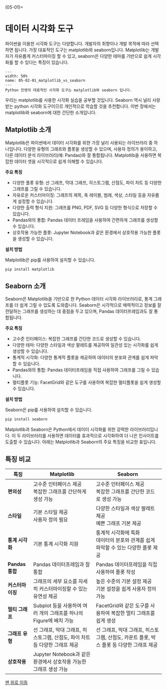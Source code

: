 (05-01)=
# 데이터 시각화 도구

파이썬을 이용한 시각화 도구는 다양합니다. 개발자의 취향이나 개발 목적에 따라 선택하면 됩니다.
가장 대표적인 도구는 matplotlib와 seaborn입니다.
Matplotlib는 개발자가 자유롭게 커스터마이징 할 수 있고, seaborn은 다양한 테마를 기반으로 쉽게 시각화를 할 수 있다는 특징이 있습니다.

```{figure} ../imgs/05-02-01_matplotlib_vs_seaborn.webp
---
width: 50%
name: 05-02-01_matplotlib_vs_seaborn
---
Python 진영의 대표적인 시각화 도구는 matplotlib와 seaborn 입니다.
```

우리는 matplotlib를 사용한 시각화 실습을 공부할 것입니다. Seaborn 역시 널리 사랑받는 python 시각화 도구이므르 개인적으로 학습할 것을 추천합니다. 이번 장에서는 matplotlib와 seaborn에 대한 간단한 소개입니다.

## Matplotlib 소개

Matplotlib은 파이썬에서 데이터 시각화를 위한 가장 널리 사용되는 라이브러리 중 하나입니다. 다양한 유형의 그래프와 플롯을 생성할 수 있으며, 사용자 정의가 용이하고, 다른 데이터 분석 라이브러리(예: Pandas)와 잘 통합됩니다. Matplotlib을 사용하면 복잡한 데이터 셋을 시각적으로 쉽게 이해할 수 있습니다.

**주요 특징**

- 다양한 플롯 유형: 선 그래프, 막대 그래프, 히스토그램, 산점도, 파이 차트 등 다양한 그래프를 그릴 수 있습니다.
- 자유로운 커스터마이징: 그래프의 제목, 축 레이블, 범례, 색상, 스타일 등을 자유롭게 설정할 수 있습니다.
- 다양한 출력 형식 지원: 그래프를 PNG, PDF, SVG 등 다양한 형식으로 저장할 수 있습니다.
- Pandas와의 통합: Pandas 데이터 프레임을 사용하여 간편하게 그래프를 생성할 수 있습니다.
- 상호작용 가능한 플롯: Jupyter Notebook과 같은 환경에서 상호작용 가능한 플롯을 생성할 수 있습니다.

**설치 방법**

Matplotlib은 pip를 사용하여 설치할 수 있습니다.

```bash
pip install matplotlib
```


## Seaborn 소개

Seaborn은 Matplotlib을 기반으로 한 Python 데이터 시각화 라이브러리로, 통계 그래프를 더 쉽게 그릴 수 있도록 도와줍니다. Seaborn은 시각적으로 매력적이고 정보를 잘 전달하는 그래프를 생성하는 데 중점을 두고 있으며, Pandas 데이터프레임과도 잘 통합됩니다.

**주요 특징**

- 고수준 인터페이스: 복잡한 그래프를 간단한 코드로 생성할 수 있습니다.
- 다양한 테마: 다양한 스타일과 색상 팔레트를 제공하여 일관성 있는 시각화를 쉽게 생성할 수 있습니다.
- 통계적 시각화: 다양한 통계적 플롯을 제공하여 데이터의 분포와 관계를 쉽게 파악할 수 있습니다.
- Pandas와의 통합: Pandas 데이터프레임을 직접 사용하여 그래프를 그릴 수 있습니다.
- 멀티플롯 기능: FacetGrid와 같은 도구를 사용하여 복잡한 멀티플롯을 쉽게 생성할 수 있습니다.

**설치 방법**

Seaborn은 pip를 사용하여 설치할 수 있습니다.

```bash
pip install seaborn
```

Matplotlib과 Seaborn은 Python에서 데이터 시각화를 위한 강력한 라이브러리입니다. 이 두 라이브러리를 사용하면 데이터를 효과적으로 시각화하여 더 나은 인사이트를 도출할 수 있습니다. 아래는 Matplotlib과 Seaborn의 주요 특징을 비교한 표입니다.

## 특징 비교

| **특징**| **Matplotlib**|**Seaborn**|
|--------|----------------|----------|
| **편의성**|고수준 인터페이스 제공<br>복잡한 그래프를 간단하게 생성 가능|고수준 인터페이스 제공<br>복잡한 그래프를 간단한 코드로 생성 가능 |
| **스타일**|기본 스타일 제공<br>사용자 정의 필요|다양한 스타일과 색상 팔레트 제공<br>예쁜 그래프 기본 제공|
| **통계 시각화** | 기본 통계 시각화 지원|통계적 시각화에 특화<br>데이터의 분포와 관계를 쉽게 파악할 수 있는 다양한 플롯 제공|
| **Pandas 통합**|Pandas 데이터프레임과 잘 통합 | Pandas 데이터프레임을 직접 사용하여 플롯 작성 |
| **커스터마이징**  | 그래프의 세부 요소를 자세히 커스터마이징할 수 있는 유연성 제공 | 높은 수준의 기본 설정 제공<br> 기본 설정을 쉽게 사용자 정의 가능|
| **멀티 그래프** | Subplot 등을 사용하여 여러 개의 그래프를 하나의 Figure에 배치 가능 | FacetGrid와 같은 도구를 사용하여 복잡한 멀티 그래프를 쉽게 생성 |
| **그래프 유형** | 선 그래프, 막대 그래프, 히스토그램, 산점도, 파이 차트 등 다양한 그래프 제공 | 선 그래프, 막대 그래프, 히스토그램, 산점도, 카운트 플롯, 박스 플롯 등 다양한 그래프 제공 |
| **상호작용** | Jupyter Notebook과 같은 환경에서 상호작용 가능한 그래프 생성 가능| |



[맨 위로 이동](05-01)